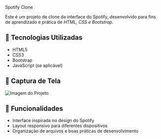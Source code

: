 Spotify Clone

Este é um projeto de clone da interface do Spotify, desenvolvido para fins de aprendizado e prática de *HTML, CSS e Bootstrap*.

## 🚀 Tecnologias Utilizadas

- HTML5
- CSS3
- Bootstrap
- JavaScript (se aplicável)

## 📸 Captura de Tela

![Imagem do Projeto](foto-projeto.png)  

## 🎯 Funcionalidades

- Interface inspirada no design do Spotify  
- Layout responsivo para diferentes dispositivos  
- Organização de arquivos e boas práticas de desenvolvimento  
